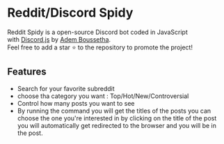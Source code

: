 # Reddit/Discord Spidy
Reddit Spidy is a open-source Discord bot coded in JavaScript with [Discord.js](https://discord.js.org/) by [Adem Boussetha](https://github.com/Ademboussetha).\
Feel free to add a star ⭐ to the repository to promote the project!

## Features
* Search for your favorite subreddit
* choose tha category you want : Top/Hot/New/Controversial  
* Control how many posts you want to see
* By running the command you will get the titles of the posts you can choose the one you're interested in by clicking on the title of the post you will automatically get redirected to the browser and you will be in the post.
